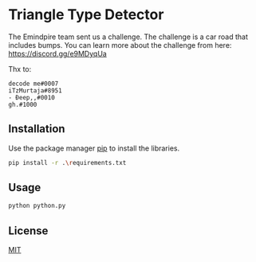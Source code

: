 # Triangle Type Detector
The Emindpire team sent us a challenge. The challenge is a car road that includes bumps. You can learn more about the challenge from here: https://discord.gg/e9MDyqUa

Thx to:
```
decode me#0007
iTzMurtaja#8951
- Đeep,,#0010
gh.#1000
```
## Installation

Use the package manager [pip](https://pip.pypa.io/en/stable/) to install the libraries.

```bash
pip install -r .\requirements.txt
```
## Usage

```bash
python python.py
```
## License
[MIT](https://choosealicense.com/licenses/mit/)
